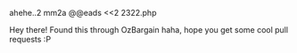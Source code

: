 ahehe..2 mm2a @@eads <<2 2322.php


Hey there! Found this through OzBargain haha, hope you get some cool pull requests :P
